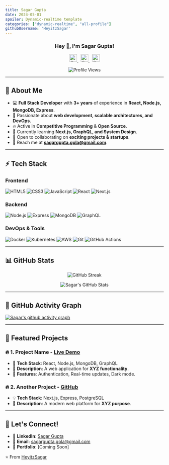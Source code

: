 ```yaml
---
title: Sagar Gupta
date: 2024-05-01
spoiler: Dynamic-realtime template
categories: ["dynamic-realtime", "all-profile"]
githubUsername: 'HeyitzSagar'
---
```


<h3 align="center"> Hey 👋, I'm Sagar Gupta!</h3>

<p align="center">
  <a href="https://in.linkedin.com/in/sagar-gupta-8b2660172">
    <img alt="Sagar's LinkedIn" width="24px" src="https://cdn.jsdelivr.net/npm/simple-icons@v3/icons/linkedin.svg"/>
  </a> &nbsp;
  <a href="https://github.com/HeyitzSagar">
    <img alt="Sagar's GitHub" width="24px" src="https://simpleicons.org/icons/github.svg"/>
  </a> &nbsp;
  <a href="mailto:sagargupta.gola@gmail.com">
    <img alt="Sagar's Email" width="24px" src="https://simpleicons.org/icons/gmail.svg"/>
  </a>
</p>

<p align="center">
  <img src="https://komarev.com/ghpvc/?username=HeyitzSagar&color=blueviolet" alt="Profile Views">
</p>

---

## 🚀 About Me
- 💻 **Full Stack Developer** with **3+ years** of experience in **React, Node.js, MongoDB, Express**.
- 🌟 Passionate about **web development, scalable architectures, and DevOps**.
- 🔥 Active in **Competitive Programming** & **Open Source**.
- 🎯 Currently learning **Next.js, GraphQL, and System Design**.
- 🤝 Open to collaborating on **exciting projects & startups**.
- 📩 Reach me at **[sagargupta.gola@gmail.com](mailto:sagargupta.gola@gmail.com)**.

---

## ⚡ Tech Stack

### **Frontend**
![HTML5](https://img.shields.io/badge/HTML5-E34F26?style=flat-square&logo=html5&logoColor=white)
![CSS3](https://img.shields.io/badge/CSS3-1572B6?style=flat-square&logo=css3&logoColor=white)
![JavaScript](https://img.shields.io/badge/JavaScript-F7DF1E?style=flat-square&logo=javascript&logoColor=black)
![React](https://img.shields.io/badge/React-61DAFB?style=flat-square&logo=react&logoColor=black)
![Next.js](https://img.shields.io/badge/Next.js-000000?style=flat-square&logo=nextdotjs&logoColor=white)

### **Backend**
![Node.js](https://img.shields.io/badge/Node.js-339933?style=flat-square&logo=nodedotjs&logoColor=white)
![Express](https://img.shields.io/badge/Express-000000?style=flat-square&logo=express&logoColor=white)
![MongoDB](https://img.shields.io/badge/MongoDB-47A248?style=flat-square&logo=mongodb&logoColor=white)
![GraphQL](https://img.shields.io/badge/GraphQL-E10098?style=flat-square&logo=graphql&logoColor=white)

### **DevOps & Tools**
![Docker](https://img.shields.io/badge/Docker-2496ED?style=flat-square&logo=docker&logoColor=white)
![Kubernetes](https://img.shields.io/badge/Kubernetes-326CE5?style=flat-square&logo=kubernetes&logoColor=white)
![AWS](https://img.shields.io/badge/Amazon%20AWS-232F3E?style=flat-square&logo=amazonaws&logoColor=white)
![Git](https://img.shields.io/badge/Git-F05032?style=flat-square&logo=git&logoColor=white)
![GitHub Actions](https://img.shields.io/badge/GitHub%20Actions-2088FF?style=flat-square&logo=githubactions&logoColor=white)

---

## 📊 GitHub Stats

<p align="center">
  <img src="https://github-readme-streak-stats.herokuapp.com/?user=HeyitzSagar&theme=shades-of-purple" alt="GitHub Streak">
</p>

<p align="center">
  <img src="https://github-readme-stats.vercel.app/api?username=HeyitzSagar&show_icons=true&hide_border=true&count_private=true&theme=shades-of-purple&icon_color=fad000" alt="Sagar's GitHub Stats">
</p>

---

## 🚀 GitHub Activity Graph

[![Sagar's github activity graph](https://github-readme-activity-graph.vercel.app/graph?username=HeyitzSagar&theme=react-dark)](https://github.com/ashutosh00710/github-readme-activity-graph)

---

## 📌 Featured Projects

### 🔥 **1. Project Name - [Live Demo](#)**
- 🚀 **Tech Stack**: React, Node.js, MongoDB, GraphQL
- 🎯 **Description**: A web application for **XYZ functionality**.
- 🌟 **Features**: Authentication, Real-time updates, Dark mode.

### 🔥 **2. Another Project - [GitHub](#)**
- 💡 **Tech Stack**: Next.js, Express, PostgreSQL
- 📜 **Description**: A modern web platform for **XYZ purpose**.

---

## 🎯 Let's Connect!
- 💼 **LinkedIn**: [Sagar Gupta](https://in.linkedin.com/in/sagar-gupta-8b2660172)
- 📧 **Email**: [sagargupta.gola@gmail.com](mailto:sagargupta.gola@gmail.com)
- 🚀 **Portfolio**: [Coming Soon]

⭐️ From [HeyitzSagar](https://github.com/HeyitzSagar)
